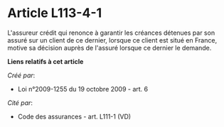 # Article L113-4-1

L'assureur crédit qui renonce à garantir les créances détenues par son assuré sur un client de ce dernier, lorsque ce client
est situé en France, motive sa décision auprès de l'assuré lorsque ce dernier le demande.

**Liens relatifs à cet article**

_Créé par_:

  - Loi n°2009-1255 du 19 octobre 2009 - art. 6

_Cité par_:

  - Code des assurances - art. L111-1 (VD)
